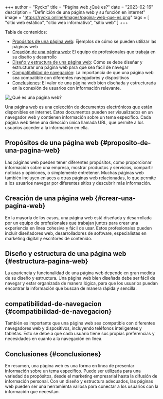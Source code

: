 +++
author = "Rycko"
title = "Página web ¿Qué es?"
date = "2023-02-16"
description = "Definición de una página web y su función en internet"
image = "https://rycko.online/images/pagina-web-que-es.png"
tags = [
    "sitio web estático",
    "sitio web informativo",
		"sitio web"
]
+++

<script async src="https://pagead2.googlesyndication.com/pagead/js/adsbygoogle.js?client=ca-pub-5337517241673026"
     crossorigin="anonymous"></script>
<!-- Anuncios en el blog de Rycko -->

<ins class="adsbygoogle"
     style="display:block"
     data-ad-client="ca-pub-5337517241673026"
     data-ad-slot="5359573623"
     data-ad-format="auto"
     data-full-width-responsive="true"></ins>

<script>
     (adsbygoogle = window.adsbygoogle || []).push({});
</script>

Tabla de contenidos:

- [Propósitos de una página web](#proposito-de-una-pagina-web): Ejemplos de cómo se pueden utilizar las páginas web
- [Creación de una página web](#crear-una-pagina-web): El equipo de profesionales que trabaja en su diseño y desarrollo
- [Diseño y estructura de una página web](#estructura-pagina-web): Cómo se debe diseñar y estructurar una página web para que sea fácil de navegar
- [Compatibilidad de navegación](#compatibilidad-de-navegacion): La importancia de que una página web sea compatible con diferentes navegadores y dispositivos
- [Conclusiones](#conclusiones): El valor de una página web bien diseñada y estructurada en la conexión de usuarios con información relevante.

![¿Qué es una página web?][def]

[def]: /images/pagina-web-que-es.png

Una página web es una colección de documentos electrónicos que están disponibles en internet. Estos documentos pueden ser visualizados en un navegador web y contienen información sobre un tema específico. Cada página web tiene una dirección única llamada URL, que permite a los usuarios acceder a la información en ella.

## Propósitos de una página web {#proposito-de-una-pagina-web}

Las páginas web pueden tener diferentes propósitos, como proporcionar información sobre una empresa, mostrar productos y servicios, compartir noticias y opiniones, o simplemente entretener. Muchas páginas web también incluyen enlaces a otras páginas web relacionadas, lo que permite a los usuarios navegar por diferentes sitios y descubrir más información.

## Creación de una página web {#crear-una-pagina-web}

En la mayoría de los casos, una página web está diseñada y desarrollada por un equipo de profesionales que trabajan juntos para crear una experiencia en línea cohesiva y fácil de usar. Estos profesionales pueden incluir diseñadores web, desarrolladores de software, especialistas en marketing digital y escritores de contenido.

## Diseño y estructura de una página web {#estructura-pagina-web}

La apariencia y funcionalidad de una página web depende en gran medida de su diseño y estructura. Una página web bien diseñada debe ser fácil de navegar y estar organizada de manera lógica, para que los usuarios puedan encontrar la información que buscan de manera rápida y sencilla.

## compatibilidad-de-navegacion {#compatibilidad-de-navegacion}

También es importante que una página web sea compatible con diferentes navegadores web y dispositivos, incluyendo teléfonos inteligentes y tabletas. Esto se debe a que cada usuario tiene sus propias preferencias y necesidades en cuanto a la navegación en línea.

## Conclusiones {#conclusiones}

En resumen, una página web es una forma en línea de presentar información sobre un tema específico. Puede ser utilizada para una variedad de propósitos, desde el marketing empresarial hasta la difusión de información personal. Con un diseño y estructura adecuados, las páginas web pueden ser una herramienta valiosa para conectar a los usuarios con la información que necesitan.
